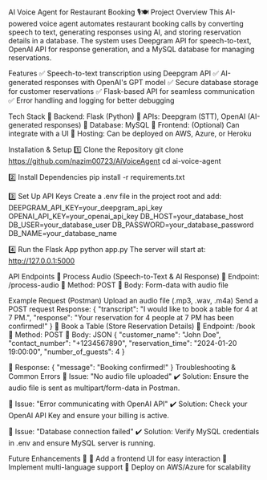 AI Voice Agent for Restaurant Booking 🎙️🍽️
Project Overview
This AI-powered voice agent automates restaurant booking calls by converting speech to text, generating responses using AI, and storing reservation details in a database. The system uses Deepgram API for speech-to-text, OpenAI API for response generation, and a MySQL database for managing reservations.

Features
✅ Speech-to-text transcription using Deepgram API
✅ AI-generated responses with OpenAI's GPT model
✅ Secure database storage for customer reservations
✅ Flask-based API for seamless communication
✅ Error handling and logging for better debugging

Tech Stack
🔹 Backend: Flask (Python)
🔹 APIs: Deepgram (STT), OpenAI (AI-generated responses)
🔹 Database: MySQL
🔹 Frontend: (Optional) Can integrate with a UI
🔹 Hosting: Can be deployed on AWS, Azure, or Heroku

Installation & Setup
1️⃣ Clone the Repository
git clone https://github.com/nazim00723/AiVoiceAgent
cd ai-voice-agent

2️⃣ Install Dependencies
pip install -r requirements.txt

3️⃣ Set Up API Keys
Create a .env file in the project root and add:
DEEPGRAM_API_KEY=your_deepgram_api_key
OPENAI_API_KEY=your_openai_api_key
DB_HOST=your_database_host
DB_USER=your_database_user
DB_PASSWORD=your_database_password
DB_NAME=your_database_name

4️⃣ Run the Flask App
python app.py
The server will start at: http://127.0.0.1:5000

API Endpoints
🎤 Process Audio (Speech-to-Text & AI Response)
🔹 Endpoint: /process-audio
🔹 Method: POST
🔹 Body: Form-data with audio file

Example Request (Postman)
Upload an audio file (.mp3, .wav, .m4a)
Send a POST request
Response:
{
    "transcript": "I would like to book a table for 4 at 7 PM.",
    "response": "Your reservation for 4 people at 7 PM has been confirmed!"
}
📌 Book a Table (Store Reservation Details)
🔹 Endpoint: /book
🔹 Method: POST
🔹 Body: JSON
{
    "customer_name": "John Doe",
    "contact_number": "+1234567890",
    "reservation_time": "2024-01-20 19:00:00",
    "number_of_guests": 4
}

🔹 Response:
{
    "message": "Booking confirmed!"
}
Troubleshooting & Common Errors
🚨 Issue: "No audio file uploaded"
✔️ Solution: Ensure the audio file is sent as multipart/form-data in Postman.

🚨 Issue: "Error communicating with OpenAI API"
✔️ Solution: Check your OpenAI API Key and ensure your billing is active.

🚨 Issue: "Database connection failed"
✔️ Solution: Verify MySQL credentials in .env and ensure MySQL server is running.

Future Enhancements 🚀
🔹 Add a frontend UI for easy interaction
🔹 Implement multi-language support
🔹 Deploy on AWS/Azure for scalability


